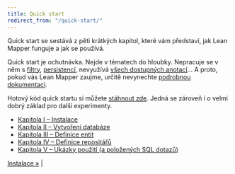 ```yaml
---
title: Quick start
redirect_from: "/quick-start/"
---
```


Quick start se sestává z pěti krátkých kapitol, které vám představí, jak Lean Mapper funguje a jak se používá.

Quick start je ochutnávka. Nejde v tématech do hloubky. Nepracuje se v něm s [filtry](/cs/docs/filtry/), [persistencí](/cs/docs/persistence/), nevyužívá [všech dostupných anotací](/cs/docs/entity/#toc-vazby-v-anotacich)... A proto, pokud vás Lean Mapper zaujme, určitě nevynechte [podrobnou dokumentaci](/cs/docs/).

Hotový kód quick startu si můžete [stáhnout zde](/resources/quickstart-v1.3.zip). Jedná se zároveň i o velmi dobrý základ pro další experimenty.

* [Kapitola I – Instalace](/cs/quick-start/kapitola-1/)
* [Kapitola II – Vytvoření databáze](/cs/quick-start/kapitola-2/)
* [Kapitola III – Definice entit](/cs/quick-start/kapitola-3/)
* [Kapitola IV – Definice repositářů](/cs/quick-start/kapitola-4/)
* [Kapitola V – Ukázky použití (a položených SQL dotazů)](/cs/quick-start/kapitola-5/)

[Instalace »](kapitola-1/) |
